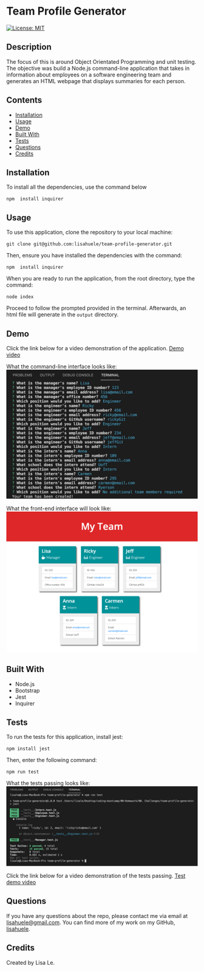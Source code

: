# Team Profile Generator
[![License: MIT](https://img.shields.io/badge/License-MIT-yellow.svg)](https://opensource.org/licenses/MIT)

## Description
The focus of this is around Object Orientated Programming and unit testing. The objective was build a Node.js command-line application that takes in information about employees on a software engineering team and generates an HTML webpage that displays summaries for each person.

## Contents
- [Installation](#installation)
- [Usage](#usage)
- [Demo](#demo)
- [Built With](#built-with)
- [Tests](#tests)
- [Questions](#questions)
- [Credits](#credits)

## Installation
To install all the dependencies, use the command below

```
npm  install inquirer
```

## Usage
To use this application, clone the repository to your local machine:
```
git clone git@github.com:lisahuele/team-profile-generator.git
```

Then, ensure you have installed the dependencies with the command:
```
npm  install inquirer
```

When you are ready to run the application, from the root directory, type the command:
```
node index
```

Proceed to follow the prompted provided in the terminal. Afterwards, an html file will generate in the `output` directory.

## Demo
Click the link below for a video demonstration of the application.
[Demo video](https://youtu.be/irl9yZnsrd4)

What the command-line interface looks like:
![Command-line interface](./demo/command-line-interface.png)

What the front-end interface will look like:
![Mock-up](./demo/Mock-up.png)

## Built With
- Node.js
- Bootstrap
- Jest
- Inquirer

## Tests
To run the tests for this application, install jest:
```
npm install jest
```

Then, enter the following command:
```
npm run test
```

What the tests passing looks like:
![Test passing](./demo/test-passing.png)

Click the link below for a video demonstration of the tests passing.
[Test demo video](https://youtu.be/5trHoUohS_c)

## Questions
If you have any questions about the repo, please contact me via email at lisahuele@gmail.com. You can find more of my work on my GitHub, [lisahuele](https://github.com/lisahuele).

## Credits
Created by Lisa Le.
